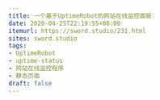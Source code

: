 ```yaml
---
title: 一个基于UptimeRobot的网站在线监控面板
date: 2020-04-25T22:19:55+08:00
itemurl: https://sword.studio/231.html
sites: sword.studio
tags:
- UptimeRobot
- uptime-status
- 网站在线监控程序
- 静态页面
draft: false
---
```



